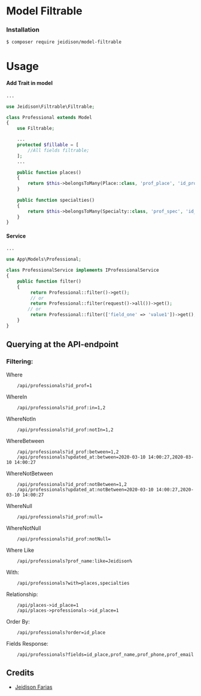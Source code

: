 # Model Filtrable

### Installation

```bash
$ composer require jeidison/model-filtrable
```
# Usage

#### Add Trait in model


```php
...

use Jeidison\Filtrable\Filtrable;

class Professional extends Model
{
    use Filtrable;

    ...
    protected $fillable = [
        //All fields filtrable;
    ];
    ...

    public function places()
    {
        return $this->belongsToMany(Place::class, 'prof_place', 'id_prof', 'id_place');
    }
    
    public function specialties()
    {
        return $this->belongsToMany(Specialty::class, 'prof_spec', 'id_prof', 'id_spec');
    }
}
```

#### Service

```php
...

use App\Models\Professional;

class ProfessionalService implements IProfessionalService
{
    public function filter()
    {
         return Professional::filter()->get();
         // or
         return Professional::filter(request()->all())->get(); 
        // or
         return Professional::filter(['field_one' => 'value1'])->get();     
    }
}
```

## Querying at the API-endpoint

### Filtering:

Where
```
    /api/professionals?id_prof=1
```

WhereIn
```
    /api/professionals?id_prof:in=1,2
```

WhereNotIn
```
    /api/professionals?id_prof:notIn=1,2
```

WhereBetween
```
    /api/professionals?id_prof:between=1,2
    /api/professionals?updated_at:between=2020-03-10 14:00:27,2020-03-10 14:00:27
```

WhereNotBetween
```
    /api/professionals?id_prof:notBetween=1,2
    /api/professionals?updated_at:notBetween=2020-03-10 14:00:27,2020-03-10 14:00:27
```

WhereNull
```
    /api/professionals?id_prof:null=
```

WhereNotNull
```
    /api/professionals?id_prof:notNull=
```

Where Like
```
    /api/professionals?prof_name:like=Jeidison%
```

With:
```
    /api/professionals?with=places,specialties
```

Relationship:
```
    /api/places->id_place=1
    /api/places->professionals->id_place=1
```

Order By:
```
    /api/professionals?order=id_place
```

Fields Response:
```
    /api/professionals?fields=id_place,prof_name,prof_phone,prof_email
```

## Credits
- [Jeidison Farias](https://github.com/jeidison)

